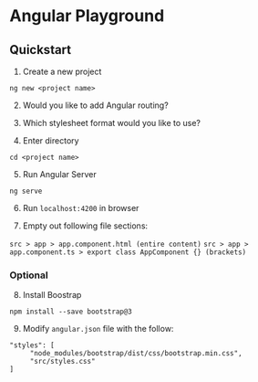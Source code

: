 # Angular Playground

## Quickstart

1. Create a new project

`ng new <project name>`

2. Would you like to add Angular routing?

3. Which stylesheet format would you like to use?

4. Enter directory

`cd <project name>`

5. Run Angular Server

`ng serve`

6. Run `localhost:4200` in browser

7. Empty out following file sections:

`src > app > app.component.html (entire content)`
`src > app > app.component.ts > export class AppComponent {} (brackets)`

### Optional

8. Install Boostrap

`npm install --save bootstrap@3`

9. Modify `angular.json` file with the follow:

```
"styles": [
     "node_modules/bootstrap/dist/css/bootstrap.min.css",
     "src/styles.css"
]
``` 
